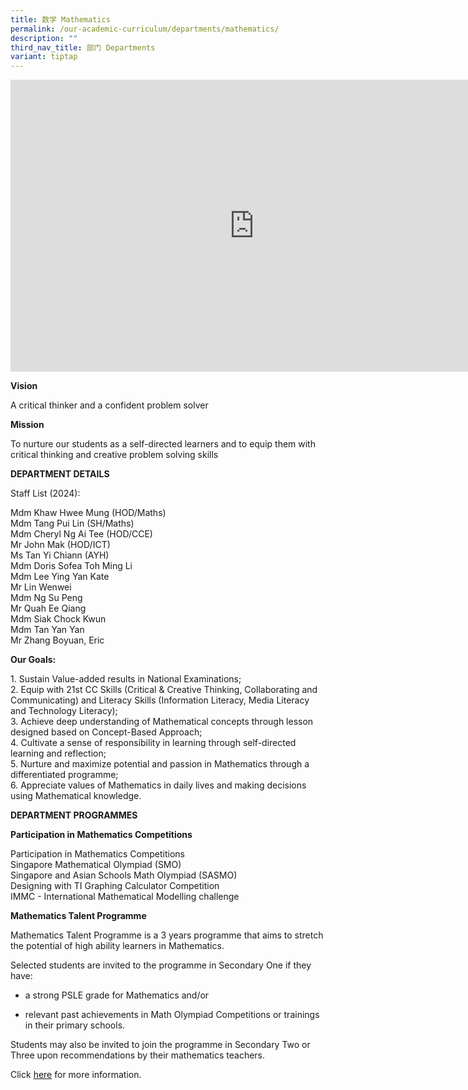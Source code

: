 ```yaml
---
title: 数学 Mathematics
permalink: /our-academic-curriculum/departments/mathematics/
description: ""
third_nav_title: 部门 Departments
variant: tiptap
---
```

<div class="iframe-wrapper"><iframe height="467" width="780" allowfullscreen="true" frameborder="0" src="https://docs.google.com/presentation/d/e/2PACX-1vRgC6Z-reSBPQ1IcGBMUo8luUSYaGT-BZEBOpx_Innu5rQ6hgxFbUhB8IluUgZ0jz4-Aq4submz0op2/embed?start=true&amp;loop=true&amp;delayms=5000"></iframe></div><p><strong>Vision</strong></p><p>A critical thinker and a confident problem solver</p><p><strong>Mission</strong></p><p>To nurture our students as a self-directed learners and to equip them with critical thinking and creative problem solving skills</p><p><strong>DEPARTMENT DETAILS</strong></p><p>Staff List (2024):</p><p>Mdm Khaw Hwee Mung (HOD/Maths) <br>Mdm Tang Pui Lin (SH/Maths) <br>Mdm Cheryl Ng Ai Tee (HOD/CCE) <br>Mr John Mak (HOD/ICT) <br>Ms Tan Yi Chiann (AYH) <br>Mdm Doris Sofea Toh Ming Li <br>Mdm Lee Ying Yan Kate<br>Mr Lin Wenwei <br>Mdm Ng Su Peng<br>Mr Quah Ee Qiang <br>Mdm Siak Chock Kwun<br>Mdm Tan Yan Yan  <br>Mr Zhang Boyuan, Eric</p><p><strong>Our Goals:</strong></p><p>1. Sustain Value-added results in National Examinations; <br>2. Equip with 21st CC Skills (Critical &amp; Creative Thinking, Collaborating and Communicating) and Literacy Skills (Information Literacy, Media Literacy and Technology Literacy); <br>3. Achieve deep understanding of Mathematical concepts through lesson designed based on Concept-Based Approach; <br>4. Cultivate a sense of responsibility in learning through self-directed learning and reflection; <br>5. Nurture and maximize potential and passion in Mathematics through a differentiated programme; <br>6. Appreciate values of Mathematics in daily lives and making decisions using Mathematical knowledge.</p><p><strong>DEPARTMENT PROGRAMMES</strong></p><p><strong>Participation in Mathematics Competitions</strong></p><p>Participation in Mathematics Competitions <br>Singapore Mathematical Olympiad (SMO) <br>Singapore and Asian Schools Math Olympiad (SASMO) <br>Designing with TI Graphing Calculator Competition <br>IMMC - International Mathematical Modelling challenge</p><p><strong>Mathematics Talent Programme</strong></p><p>Mathematics Talent Programme is a 3 years programme that aims to stretch the potential of high ability learners in Mathematics.</p><p>Selected students are invited to the programme in Secondary One if they have:</p><ul><li><p>a strong PSLE grade for Mathematics and/or</p></li><li><p>relevant past achievements in Math Olympiad Competitions or trainings in their primary schools.</p></li></ul><p>Students may also be invited to join the programme in Secondary Two or Three upon recommendations by their mathematics teachers.&nbsp;</p><p>Click&nbsp;<a href="/our-talent-development/Department-Talent-Programmes/Mathematics-Talent-Programme" rel="noopener noreferrer nofollow" target="_blank">here</a>&nbsp;for more information.</p>